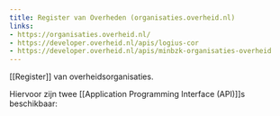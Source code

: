 ```yaml
---
title: Register van Overheden (organisaties.overheid.nl)
links:
- https://organisaties.overheid.nl/
- https://developer.overheid.nl/apis/logius-cor
- https://developer.overheid.nl/apis/minbzk-organisaties-overheid
---
```

[[Register]] van overheidsorganisaties.

Hiervoor zijn twee [[Application Programming Interface (API)]]s beschikbaar:
